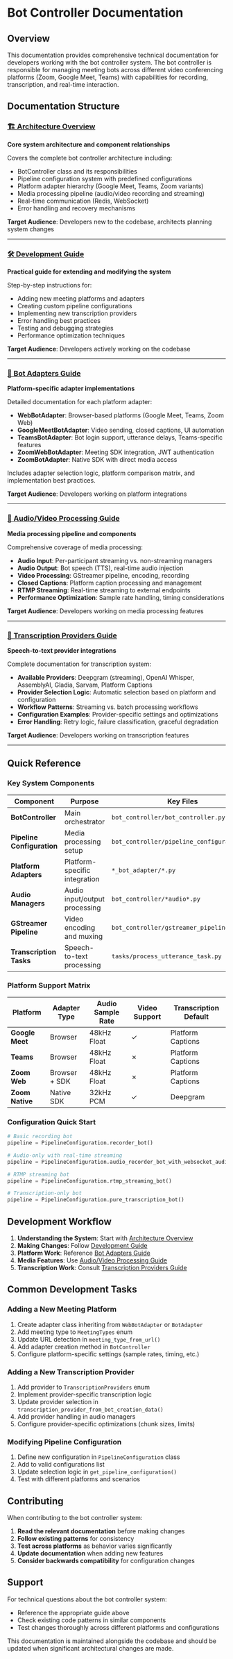 # Bot Controller Documentation

## Overview

This documentation provides comprehensive technical documentation for developers working with the bot controller system. The bot controller is responsible for managing meeting bots across different video conferencing platforms (Zoom, Google Meet, Teams) with capabilities for recording, transcription, and real-time interaction.

## Documentation Structure

### [🏗️ Architecture Overview](bot-controller-architecture.md)
**Core system architecture and component relationships**

Covers the complete bot controller architecture including:
- BotController class and its responsibilities
- Pipeline configuration system with predefined configurations
- Platform adapter hierarchy (Google Meet, Teams, Zoom variants)
- Media processing pipeline (audio/video recording and streaming)
- Real-time communication (Redis, WebSocket)
- Error handling and recovery mechanisms

**Target Audience**: Developers new to the codebase, architects planning system changes

---

### [🛠️ Development Guide](bot-controller-development-guide.md)  
**Practical guide for extending and modifying the system**

Step-by-step instructions for:
- Adding new meeting platforms and adapters
- Creating custom pipeline configurations
- Implementing new transcription providers
- Error handling best practices
- Testing and debugging strategies
- Performance optimization techniques

**Target Audience**: Developers actively working on the codebase

---

### [🔌 Bot Adapters Guide](bot-adapters-guide.md)
**Platform-specific adapter implementations**

Detailed documentation for each platform adapter:
- **WebBotAdapter**: Browser-based platforms (Google Meet, Teams, Zoom Web)
- **GoogleMeetBotAdapter**: Video sending, closed captions, UI automation
- **TeamsBotAdapter**: Bot login support, utterance delays, Teams-specific features
- **ZoomWebBotAdapter**: Meeting SDK integration, JWT authentication
- **ZoomBotAdapter**: Native SDK with direct media access

Includes adapter selection logic, platform comparison matrix, and implementation best practices.

**Target Audience**: Developers working on platform integrations

---

### [🎥 Audio/Video Processing Guide](audio-video-processing-guide.md)
**Media processing pipeline and components**

Comprehensive coverage of media processing:
- **Audio Input**: Per-participant streaming vs. non-streaming managers
- **Audio Output**: Bot speech (TTS), real-time audio injection
- **Video Processing**: GStreamer pipeline, encoding, recording
- **Closed Captions**: Platform caption processing and management
- **RTMP Streaming**: Real-time streaming to external endpoints
- **Performance Optimization**: Sample rate handling, timing considerations

**Target Audience**: Developers working on media processing features

---

### [🎤 Transcription Providers Guide](transcription-providers-guide.md)
**Speech-to-text provider integrations**

Complete documentation for transcription system:
- **Available Providers**: Deepgram (streaming), OpenAI Whisper, AssemblyAI, Gladia, Sarvam, Platform Captions
- **Provider Selection Logic**: Automatic selection based on platform and configuration
- **Workflow Patterns**: Streaming vs. batch processing workflows
- **Configuration Examples**: Provider-specific settings and optimizations
- **Error Handling**: Retry logic, failure classification, graceful degradation

**Target Audience**: Developers working on transcription features

---

## Quick Reference

### Key System Components

| Component | Purpose | Key Files |
|-----------|---------|-----------|
| **BotController** | Main orchestrator | `bot_controller/bot_controller.py` |
| **Pipeline Configuration** | Media processing setup | `bot_controller/pipeline_configuration.py` |
| **Platform Adapters** | Platform-specific integration | `*_bot_adapter/*.py` |
| **Audio Managers** | Audio input/output processing | `bot_controller/*audio*.py` |
| **GStreamer Pipeline** | Video encoding and muxing | `bot_controller/gstreamer_pipeline.py` |
| **Transcription Tasks** | Speech-to-text processing | `tasks/process_utterance_task.py` |

### Platform Support Matrix

| Platform | Adapter Type | Audio Sample Rate | Video Support | Transcription Default |
|----------|--------------|-------------------|---------------|----------------------|
| **Google Meet** | Browser | 48kHz Float | ✓ | Platform Captions |
| **Teams** | Browser | 48kHz Float | ✗ | Platform Captions |
| **Zoom Web** | Browser + SDK | 48kHz Float | ✗ | Platform Captions |
| **Zoom Native** | Native SDK | 32kHz PCM | ✓ | Deepgram |

### Configuration Quick Start

```python
# Basic recording bot
pipeline = PipelineConfiguration.recorder_bot()

# Audio-only with real-time streaming
pipeline = PipelineConfiguration.audio_recorder_bot_with_websocket_audio()

# RTMP streaming bot
pipeline = PipelineConfiguration.rtmp_streaming_bot()

# Transcription-only bot
pipeline = PipelineConfiguration.pure_transcription_bot()
```

## Development Workflow

1. **Understanding the System**: Start with [Architecture Overview](bot-controller-architecture.md)
2. **Making Changes**: Follow [Development Guide](bot-controller-development-guide.md)
3. **Platform Work**: Reference [Bot Adapters Guide](bot-adapters-guide.md)
4. **Media Features**: Use [Audio/Video Processing Guide](audio-video-processing-guide.md)
5. **Transcription Work**: Consult [Transcription Providers Guide](transcription-providers-guide.md)

## Common Development Tasks

### Adding a New Meeting Platform
1. Create adapter class inheriting from `WebBotAdapter` or `BotAdapter`
2. Add meeting type to `MeetingTypes` enum
3. Update URL detection in `meeting_type_from_url()`
4. Add adapter creation method in `BotController`
5. Configure platform-specific settings (sample rates, timing, etc.)

### Adding a New Transcription Provider
1. Add provider to `TranscriptionProviders` enum
2. Implement provider-specific transcription logic
3. Update provider selection in `transcription_provider_from_bot_creation_data()`
4. Add provider handling in audio managers
5. Configure provider-specific optimizations (chunk sizes, limits)

### Modifying Pipeline Configuration
1. Define new configuration in `PipelineConfiguration` class
2. Add to valid configurations list
3. Update selection logic in `get_pipeline_configuration()`
4. Test with different platforms and scenarios

## Contributing

When contributing to the bot controller system:

1. **Read the relevant documentation** before making changes
2. **Follow existing patterns** for consistency
3. **Test across platforms** as behavior varies significantly
4. **Update documentation** when adding new features
5. **Consider backwards compatibility** for configuration changes

## Support

For technical questions about the bot controller system:
- Reference the appropriate guide above
- Check existing code patterns in similar components
- Test changes thoroughly across different platforms and configurations

This documentation is maintained alongside the codebase and should be updated when significant architectural changes are made.

